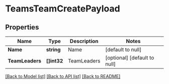 # TeamsTeamCreatePayload

## Properties
Name | Type | Description | Notes
------------ | ------------- | ------------- | -------------
**Name** | **string** | Name | [default to null]
**TeamLeaders** | **[]int32** | TeamLeaders | [optional] [default to null]

[[Back to Model list]](../README.md#documentation-for-models) [[Back to API list]](../README.md#documentation-for-api-endpoints) [[Back to README]](../README.md)


